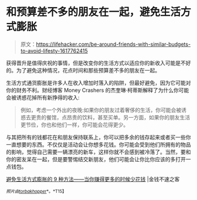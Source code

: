 # 和预算差不多的朋友在一起，避免生活方式膨胀

> 原文：<https://lifehacker.com/be-around-friends-with-similar-budgets-to-avoid-lifesty-1617762415>

获得晋升是值得庆祝的事情，但是改变你的生活方式以适应你的新收入可能是不好的。为了避免这种情况，花点时间和那些预算差不多的朋友在一起。



生活方式通货膨胀是许多人在收入增加时落入的陷阱，但最好避免，因为它可能对你的财务不利。财经博客 Money Crashers 的杰奎琳·柯蒂斯解释了为什么你可能会被诱惑花掉所有新挣得的收入:

> 例如，考虑一个外出的夜晚:如果你的朋友过着奢侈的生活，你可能会被诱惑去更贵的餐馆，点昂贵的饮料，甚至买单。另一方面，如果你的朋友生活更节俭，你也和他们一样，你可能会花得更少。

与其把所有的钱都花在和朋友保持联系上，你可以把多余的钱存起来或者买一些你一直想要的东西。不仅仅是活动会让你想多花钱。你可能会受到他们所拥有的物品的影响，觉得自己需要一辆漂亮的新车，这样你就不会感到被冷落了。当然，要和你的密友呆在一起，但是要警惕结交新朋友，他们可能会让你比你应该的多打开一点钱包。

[避免生活方式膨胀的 9 种方法——当你赚得更多的时候少花钱](http://www.moneycrashers.com/ways-avoid-lifestyle-inflation/) |金钱不速之客

<small>*照片由*</small>[<small>*torbakhopper*</small>](https://www.flickr.com/photos/gazeronly/12659863195)<small>*。*T15】</small>